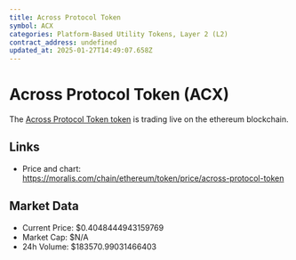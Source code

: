 ```yaml
---
title: Across Protocol Token
symbol: ACX
categories: Platform-Based Utility Tokens, Layer 2 (L2)
contract_address: undefined
updated_at: 2025-01-27T14:49:07.658Z
---
```


# Across Protocol Token (ACX)
The [Across Protocol Token token](https://moralis.com/chain/ethereum/token/price/across-protocol-token) is trading live on the ethereum blockchain.

## Links
- Price and chart: https://moralis.com/chain/ethereum/token/price/across-protocol-token

## Market Data
- Current Price: $0.4048444943159769
- Market Cap: $N/A
- 24h Volume: $183570.99031466403
